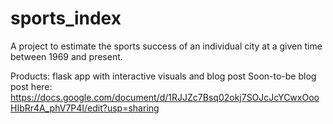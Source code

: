 # sports_index
A project to estimate the sports success of an individual city at a given time between 1969 and present.

Products: flask app with interactive visuals and blog post
Soon-to-be blog post here: https://docs.google.com/document/d/1RJJZc7Bsq02okj7SOJcJcYCwxOooHIbRr4A_phV7P4I/edit?usp=sharing
